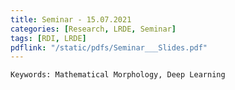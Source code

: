 ```yaml
---
title: Seminar - 15.07.2021
categories: [Research, LRDE, Seminar]
tags: [RDI, LRDE]
pdflink: "/static/pdfs/Seminar___Slides.pdf"
---
```


```
Keywords: Mathematical Morphology, Deep Learning
```

